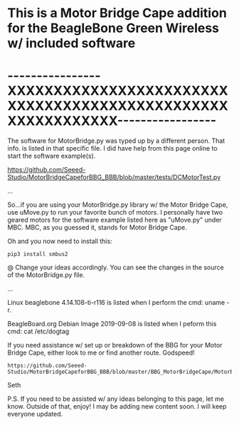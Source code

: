 # This is a Motor Bridge Cape addition for the BeagleBone Green Wireless w/ included software

# ----------------XXXXXXXXXXXXXXXXXXXXXXXXXXXXXXXXXXXXXXXXXXXXXXXXXXXXXXXXXXXX-----------------

The software for MotorBridge.py was typed up by a different person. That info. is listed in
that specific file. I did have help from this page online to start the software example(s).

https://github.com/Seeed-Studio/MotorBridgeCapeforBBG_BBB/blob/master/tests/DCMotorTest.py

...

So...if you are using your MotorBridge.py library w/ the Motor Bridge Cape, use uMove.py to
run your favorite bunch of motors. I personally have two geared motors for the software 
example listed here as "uMove.py" under MBC. MBC, as you guessed it, stands for Motor Bridge
Cape.

Oh and you now need to install this:

    pip3 install smbus2

@ Change your ideas accordingly. You can see the changes in the source of the MotorBridge.py file.

...

Linux beaglebone 4.14.108-ti-r116 is listed when I perform the cmd: uname -r.

BeagleBoard.org Debian Image 2019-09-08 is listed when I peform this cmd: cat /etc/dogtag

If you need assistance w/ set up or breakdown of the BBG for your Motor Bridge Cape, either
look to me or find another route. Godspeed!

    https://github.com/Seeed-Studio/MotorBridgeCapeforBBG_BBB/blob/master/BBG_MotorBridgeCape/MotorBridge.py

Seth

P.S. If you need to be assisted w/ any ideas belonging to this page, let me know. Outside of that, enjoy! I may be
adding new content soon. I will keep everyone updated.


